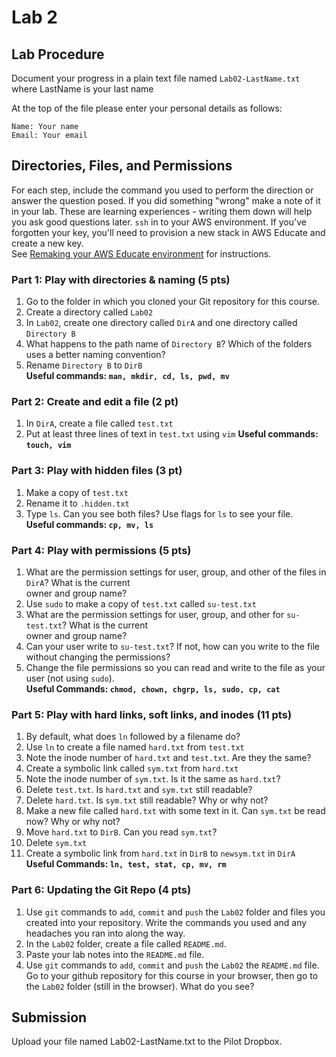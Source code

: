 # Lab 2

## Lab Procedure
Document your progress in a plain text file named `Lab02-LastName.txt`  
where LastName is your last name

At the top of the file please enter your personal details as follows:
```
Name: Your name
Email: Your email

```
## Directories, Files, and Permissions
For each step, include the command you used to perform the direction or answer the question posed.  If you did something "wrong" make a note of it in your lab.  These are learning experiences - writing them down will help you ask good questions later.
`ssh` in to your AWS environment.  If you've forgotten your key, you'll need to provision a new stack in AWS Educate and create a new key.  
See [Remaking your AWS Educate environment](../../..) for instructions.

### Part 1: Play with directories & naming (5 pts)
1. Go to the folder in which you cloned your Git repository for this course.
2. Create a directory called `Lab02`
3. In `Lab02`, create one directory called `DirA` and one directory called `Directory B`
4. What happens to the path name of `Directory B`?  Which of the folders uses a better naming convention?
5. Rename `Directory B` to `DirB`  
**Useful commands: `man, mkdir, cd, ls, pwd, mv`**

### Part 2: Create and edit a file (2 pt)
1. In `DirA`, create a file called `test.txt`
2. Put at least three lines of text in `test.txt` using `vim`
**Useful commands: `touch, vim`**

### Part 3: Play with hidden files (3 pt)
1. Make a copy of `test.txt`
2. Rename it to `.hidden.txt`
3. Type `ls`.  Can you see both files?  Use flags for `ls` to see your file.  
**Useful commands: `cp, mv, ls`**

### Part 4: Play with permissions (5 pts)
1. What are the permission settings for user, group, and other of the files in `DirA`?  What is the current  
owner and group name?  
2. Use `sudo` to make a copy of `test.txt` called `su-test.txt`
3. What are the permission settings for user, group, and other for `su-test.txt`?  What is the current  
owner and group name?
4. Can your user write to `su-test.txt`?  If not, how can you write to the file without changing the permissions? 
5. Change the file permissions so you can read and write to the file as your user (not using `sudo`).  
**Useful Commands: `chmod, chown, chgrp, ls, sudo, cp, cat`**

### Part 5: Play with hard links, soft links, and inodes (11 pts)
1. By default, what does `ln` followed by a filename do?  
2. Use `ln` to create a file named `hard.txt` from `test.txt`
3. Note the inode number of `hard.txt` and `test.txt`.  Are they the same?
4. Create a symbolic link called `sym.txt` from `hard.txt`
5. Note the inode number of `sym.txt`.  Is it the same as `hard.txt`?
6. Delete `test.txt`.  Is `hard.txt` and `sym.txt` still readable?
7. Delete `hard.txt`.  Is `sym.txt` still readable?  Why or why not?
8. Make a new file called `hard.txt` with some text in it.  Can `sym.txt` be read now?  Why or why not?
9. Move `hard.txt` to `DirB`.  Can you read `sym.txt`?
10. Delete `sym.txt`
11. Create a symbolic link from `hard.txt` in `DirB` to `newsym.txt` in `DirA`  
**Useful Commands: `ln, test, stat, cp, mv, rm`**

### Part 6: Updating the Git Repo (4 pts)
1. Use `git` commands to `add`, `commit` and `push` the `Lab02` folder and files you created into your repository.  Write the commands you used and any headaches you ran into along the way.
2. In the `Lab02` folder, create a file called `README.md`.
3. Paste your lab notes into the `README.md` file.
4. Use `git` commands to `add`, `commit` and `push` the `Lab02` the `README.md` file.  Go to your github repository for this course in your browser, then go to the `Lab02` folder (still in the browser).  What do you see?

## Submission
Upload your file named Lab02-LastName.txt to the Pilot Dropbox.